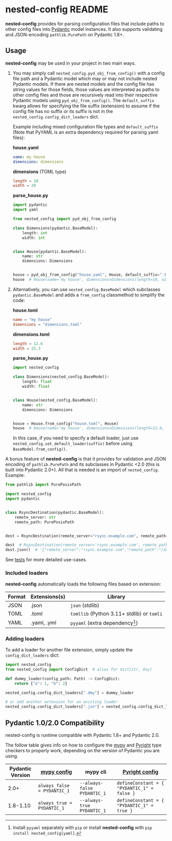 # nested-config README

**nested-config** provides for parsing configuration files that include paths to other
config files into [Pydantic](https://github.com/samuelcolvin/pydantic/) model instances.
It also supports validating and JSON-encoding `pathlib.PurePath` on Pydantic 1.8+.

## Usage

**nested-config** may be used in your project in two main ways.

1. You may simply call `nested_config.pyd_obj_from_config()` with a config file path and a
   Pydantic model which may or may not include nested Pydantic models. If there are nested
   models and the config file has string values for those fields, those values are
   interpreted as paths to other config files and those are recursively read into their
   respective Pydantic models using `pyd_obj_from_config()`. The `default_suffix` kwarg
   allows for specifying the file suffix (extension) to assume if the config file has no
   suffix or its suffix is not in the `nested_config.config_dict_loaders` dict.

   Example including mixed configuration file types and `default_suffix` (Note that PyYAML
   is an extra dependency required for parsing yaml files):

   **house.yaml**

   ```yaml
   name: my house
   dimensions: dimensions
   ```

   **dimensions** (TOML type)

   ```toml
   length = 10
   width = 20
   ```

   **parse_house.py**

   ```python
   import pydantic
   import yaml

   from nested_config import pyd_obj_from_config

   class Dimensions(pydantic.BaseModel):
       length: int
       width: int


   class House(pydantic.BaseModel):
       name: str
       dimensions: Dimensions


   house = pyd_obj_from_config("house.yaml", House, default_suffix=".toml")
   house  # House(name='my house', dimensions=Dimensions(length=10, width=20))
   ```

2. Alternatively, you can use `nested_config.BaseModel` which subclasses
   `pydantic.BaseModel` and adds a `from_config` classmethod to simplify the code:

   **house.toml**

   ```toml
   name = "my house"
   dimensions = "dimensions.toml"
   ```

   **dimensions.toml**

   ```toml
   length = 12.6
   width = 25.3
   ```

   **parse_house.py**

   ```python
   import nested_config

   class Dimensions(nested_config.BaseModel):
       length: float
       width: float


   class House(nested_config.BaseModel):
       name: str
       dimensions: Dimensions


   house = House.from_config("house.toml", House)
   house  # House(name='my house', dimensions=Dimensions(length=12.6, width=25.3))
   ```

   In this case, if you need to specify a default loader, just use
   `nested_config.set_default_loader(suffix)` before using `BaseModel.from_config()`.

A bonus feature of **nested-config** is that it provides for validation and JSON encoding
of `pathlib.PurePath` and its subclasses in Pydantic <2.0 (this is built into Pydantic
2.0+). All that is needed is an import of `nested_config`. Example:

```python
from pathlib import PurePosixPath

import nested_config
import pydantic


class RsyncDestination(pydantic.BaseModel):
    remote_server: str
    remote_path: PurePosixPath


dest = RsyncDestination(remote_server="rsync.example.com", remote_path="/data/incoming")

dest  # RsyncDestination(remote_server='rsync.example.com', remote_path=PurePosixPath('/data/incoming'))
dest.json()  # '{"remote_server":"rsync.example.com","remote_path":"/data/incoming"}'

```

See [tests](tests) for more detailed use-cases.

### Included loaders

**nested-config** automatically loads the following files based on extension:

| Format | Extensions(s) | Library                                    |
| ------ | ------------- | ------------------------------------------ |
| JSON   | .json         | `json` (stdlib)                            |
| TOML   | .toml         | `tomllib` (Python 3.11+ stdlib) or `tomli` |
| YAML   | .yaml, .yml   | `pyyaml` (extra dependency[^yaml-extra])   |

[^yaml-extra]: Install `pyyaml` separately with `pip` or install **nested-config** with
               `pip install nested_config[yaml]`.

### Adding loaders

To add a loader for another file extension, simply update the `config_dict_loaders` dict:

```python
import nested_config
from nested_config import ConfigDict  # alias for dict[str, Any]

def dummy_loader(config_path: Path) -> ConfigDict:
    return {"a": 1, "b": 2}

nested_config.config_dict_loaders[".dmy"] = dummy_loader

# or add another extension for an existing loader
nested_config.config_dict_loaders[".jsn"] = nested_config.config_dict_loaders[".json"]
```

## Pydantic 1.0/2.0 Compatibility

nested-config is runtime compatible with Pydantic 1.8+ and Pydantic 2.0.

The follow table gives info on how to configure the [mypy](https://www.mypy-lang.org/) and
[Pyright](https://microsoft.github.io/pyright) type checkers to properly work, depending
on the version of Pydantic you are using.

| Pydantic Version | [mypy config][1]            | mypy cli                    | [Pyright config][2]                         |
|------------------|-----------------------------|-----------------------------|---------------------------------------------|
| 2.0+             | `always_false = PYDANTIC_1` | `--always-false PYDANTIC_1` | `defineConstant = { "PYDANTIC_1" = false }` |
| 1.8-1.10         | `always_true = PYDANTIC_1`  | `--always-true PYDANTIC_1`  | `defineConstant = { "PYDANTIC_1" = true }`  |

[1]: https://mypy.readthedocs.io/en/latest/config_file.html
[2]: https://microsoft.github.io/pyright/#/configuration
